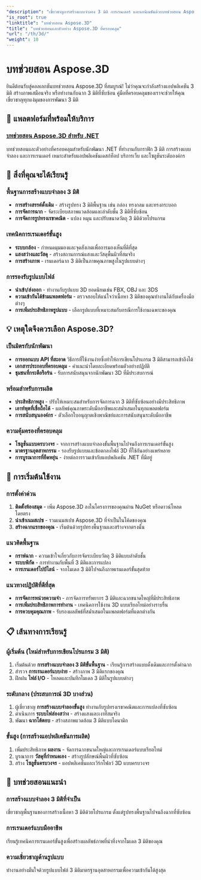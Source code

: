 ```yaml
---
"description": "เชี่ยวชาญการสร้างแบบจำลอง 3 มิติ การเรนเดอร์ และแอนิเมชันด้วยบทช่วยสอน Aspose.3D ที่ครอบคลุม ตั้งแต่การสร้างแบบจำลองขั้นพื้นฐานไปจนถึงเทคนิคการเรนเดอร์ขั้นสูง"
"is_root": true
"linktitle": "บทช่วยสอน Aspose.3D"
"title": "บทช่วยสอนและตัวอย่าง Aspose.3D ที่ครอบคลุม"
"url": "/th/3d/"
"weight": 10
---
```


# บทช่วยสอน Aspose.3D

ยินดีต้อนรับสู่คอลเลกชันบทช่วยสอน Aspose.3D ที่สมบูรณ์! ไม่ว่าคุณจะกำลังสร้างแอปพลิเคชัน 3 มิติ สร้างภาพเสมือนจริง หรือทำงานกับฉาก 3 มิติที่ซับซ้อน คู่มือที่ครอบคลุมของเราจะช่วยให้คุณเชี่ยวชาญทุกแง่มุมของการพัฒนา 3 มิติ

## 🎯 แพลตฟอร์มที่พร้อมให้บริการ

### [บทช่วยสอน Aspose.3D สำหรับ .NET](./net/)
บทช่วยสอนและตัวอย่างที่ครอบคลุมสำหรับนักพัฒนา .NET ที่ทำงานกับกราฟิก 3 มิติ การสร้างแบบจำลอง และการเรนเดอร์ เหมาะสำหรับแอปพลิเคชันเดสก์ท็อป บริการเว็บ และโซลูชันระดับองค์กร

## 🚀 สิ่งที่คุณจะได้เรียนรู้

### **พื้นฐานการสร้างแบบจำลอง 3 มิติ**
- **การสร้างสรรค์ดั้งเดิม** - สร้างรูปทรง 3 มิติพื้นฐาน เช่น กล่อง ทรงกลม และทรงกระบอก
- **การจัดการฉาก** - จัดระเบียบสภาพแวดล้อมและลำดับชั้น 3 มิติที่ซับซ้อน  
- **การจัดการรูปทรงเรขาคณิต** - แปลง หมุน และปรับขนาดวัตถุ 3 มิติด้วยโปรแกรม

### **เทคนิคการเรนเดอร์ขั้นสูง**
- **ระบบกล้อง** - กำหนดมุมมองและจุดสังเกตเพื่อการมองเห็นที่ดีที่สุด
- **แสงสว่างและวัสดุ** - สร้างสถานการณ์แสงและวัสดุพื้นผิวที่สมจริง
- **การสร้างภาพ** - เรนเดอร์ฉาก 3 มิติเป็นภาพคุณภาพสูงในรูปแบบต่างๆ

### **การรองรับรูปแบบไฟล์**
- **นำเข้า/ส่งออก** - ทำงานกับรูปแบบ 3D ยอดนิยมเช่น FBX, OBJ และ 3DS
- **ความเข้ากันได้ข้ามแพลตฟอร์ม** - ตรวจสอบให้แน่ใจว่าเนื้อหา 3 มิติของคุณทำงานได้กับเครื่องมือต่างๆ
- **การเพิ่มประสิทธิภาพรูปแบบ** - เลือกรูปแบบที่เหมาะสมกับกรณีการใช้งานเฉพาะของคุณ

## 💡 เหตุใดจึงควรเลือก Aspose.3D?

### **เป็นมิตรกับนักพัฒนา**
- **การออกแบบ API ที่สะอาด** วิธีการที่ใช้งานง่ายซึ่งทำให้การเขียนโปรแกรม 3 มิติสามารถเข้าถึงได้
- **เอกสารประกอบที่ครอบคลุม** - คำแนะนำโดยละเอียดพร้อมตัวอย่างปฏิบัติ
- **ชุมชนที่กระตือรือร้น** - รับการสนับสนุนจากนักพัฒนา 3D ที่มีประสบการณ์

### **พร้อมสำหรับการผลิต**
- **ประสิทธิภาพสูง** - ปรับให้เหมาะสมสำหรับการจัดการฉาก 3 มิติที่ซับซ้อนอย่างมีประสิทธิภาพ
- **เอาท์พุตที่เชื่อถือได้** - ผลลัพธ์คุณภาพระดับมืออาชีพและสม่ำเสมอในทุกแพลตฟอร์ม
- **การสนับสนุนองค์กร** - ตัวเลือกใบอนุญาตเชิงพาณิชย์และการสนับสนุนระดับมืออาชีพ

### **ความคุ้มครองที่ครอบคลุม**
- **โซลูชั่นแบบครบวงจร** - จากการสร้างแบบจำลองขั้นพื้นฐานไปจนถึงการเรนเดอร์ขั้นสูง
- **มาตรฐานอุตสาหกรรม** - รองรับรูปแบบและข้อตกลงไฟล์ 3D ที่ใช้กันอย่างแพร่หลาย
- **การบูรณาการที่ยืดหยุ่น** - ง่ายต่อการรวมเข้ากับแอปพลิเคชัน .NET ที่มีอยู่

## 🔧 การเริ่มต้นใช้งาน

### **การตั้งค่าด่วน**
1. **ติดตั้งห้องสมุด** - เพิ่ม Aspose.3D ลงในโครงการของคุณผ่าน NuGet หรือดาวน์โหลดโดยตรง
2. **นำเข้าเนมสเปซ** - รวมเนมสเปซ Aspose.3D ที่จำเป็นในโค้ดของคุณ
3. **สร้างฉากแรกของคุณ** - เริ่มต้นด้วยรูปทรงพื้นฐานและสร้างจากตรงนั้น

### **แนวคิดพื้นฐาน**
- **กราฟฉาก** - ความเข้าใจเกี่ยวกับการจัดระเบียบวัตถุ 3 มิติแบบลำดับชั้น
- **ระบบพิกัด** - การทำงานกับพื้นที่ 3 มิติและการแปลง
- **การเรนเดอร์ไปป์ไลน์** - จากโมเดล 3 มิติไปจนถึงภาพเรนเดอร์ขั้นสุดท้าย

### **แนวทางปฏิบัติที่ดีที่สุด**
- **การจัดการหน่วยความจำ** - การจัดการทรัพยากร 3 มิติและฉากขนาดใหญ่ที่มีประสิทธิภาพ
- **การเพิ่มประสิทธิภาพการทำงาน** - เทคนิคการใช้งาน 3D แบบเรียลไทม์อย่างราบรื่น
- **การควบคุมคุณภาพ** - รับรองผลลัพธ์ที่สม่ำเสมอในแพลตฟอร์มที่แตกต่างกัน

## 📋 เส้นทางการเรียนรู้

### **ผู้เริ่มต้น** (ใหม่สำหรับการเขียนโปรแกรม 3 มิติ)
1. เริ่มต้นด้วย **การสร้างแบบจำลอง 3 มิติขั้นพื้นฐาน** - เรียนรู้การสร้างแบบดั้งเดิมและการตั้งค่าฉาก
2. สำรวจ **การเรนเดอร์แบบง่าย** - สร้างภาพ 3 มิติแรกของคุณ
3. ฝึกฝน **ไฟล์ I/O** - โหลดและบันทึกโมเดล 3 มิติในรูปแบบต่างๆ

### **ระดับกลาง** (ประสบการณ์ 3D บางส่วน)
1. ผู้เชี่ยวชาญ **การสร้างแบบจำลองขั้นสูง** ทำงานกับรูปทรงเรขาคณิตและการแปลงที่ซับซ้อน
2. ดำเนินการ **ระบบไฟส่องสว่าง** - สร้างแสงและเงาที่สมจริง
3. พัฒนา **ฉากโต้ตอบ** - สร้างสภาพแวดล้อม 3 มิติแบบไดนามิก

### **ขั้นสูง** (การสร้างแอปพลิเคชันการผลิต)
1. เพิ่มประสิทธิภาพ **ผลงาน** - จัดการฉากขนาดใหญ่และการเรนเดอร์แบบเรียลไทม์
2. บูรณาการ **วัสดุที่กำหนดเอง** - สร้างรูปลักษณ์พื้นผิวที่ซับซ้อน
3. สร้าง **โซลูชั่นครบวงจร** - แอปพลิเคชันและเวิร์กโฟลว์ 3D แบบครบวงจร

## 🌟 บทช่วยสอนแนะนำ

### **การสร้างแบบจำลอง 3 มิติที่จำเป็น**
เชี่ยวชาญพื้นฐานของการสร้างเนื้อหา 3 มิติด้วยโปรแกรม ตั้งแต่รูปทรงพื้นฐานไปจนถึงฉากที่ซับซ้อน

### **การเรนเดอร์แบบมืออาชีพ**
เรียนรู้เทคนิคการเรนเดอร์ขั้นสูงเพื่อสร้างผลลัพธ์ภาพที่น่าทึ่งจากโมเดล 3 มิติของคุณ

### **ความเชี่ยวชาญด้านรูปแบบ**
ทำงานอย่างมั่นใจด้วยรูปแบบไฟล์ 3 มิติมาตรฐานอุตสาหกรรมเพื่อความเข้ากันได้สูงสุด